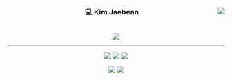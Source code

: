 <div align="center">
  
  <img align="right" src="https://github-readme-stats.vercel.app/api/top-langs/?username=cantsleep18&theme=dracula&exclude_repo=Computer-Science-Engineering,clone-zoom&hide=Procfile&layout=compact&langs_count=10"/>
  
  ### :computer: Kim Jaebean  
  <br>
  <a href="https://hits.seeyoufarm.com"><img src="https://hits.seeyoufarm.com/api/count/incr/badge.svg?url=https%3A%2F%2Fgithub.com%2Fcantsleep18&count_bg=%23000000&title_bg=%23000000&icon=github.svg&icon_color=%23FFFFFF&title=Github&edge_flat=false"/></a>
<!--   <a href="https://solved.ac/cantsleep"><img src="http://mazassumnida.wtf/api/mini/generate_badge?boj=cantsleep"/></a> -->
  
  ---

  
  <a><img src="https://img.shields.io/badge/JavaScript-323330?style=flat&logo=javascript&logoColor=F7DF1E"/></a> 
  <a><img src="https://img.shields.io/badge/React-20232A?style=flat&logo=react&logoColor=61DAFB"/></a>
  <a><img src="https://img.shields.io/badge/Go-00ADD8?style=flat&logo=go&logoColor=white"/></a>
<!--   <a><img src="https://img.shields.io/badge/Rust-000000?style=flat&logo=rust&logoColor=white"/><a>   -->
  
  <a><img src="https://img.shields.io/badge/Bitcoin-000000?style=flat&logo=bitcoin&logoColor=white"/></a>
  <a><img src="https://img.shields.io/badge/Ethereum-3C3C3D?style=flat&logo=Ethereum&logoColor=white"/></a>
<!--   <a><img src="https://img.shields.io/badge/chainlink-375BD2?style=flat&logo=chainlink&logoColor=white"/></a> -->
 
</div> 
